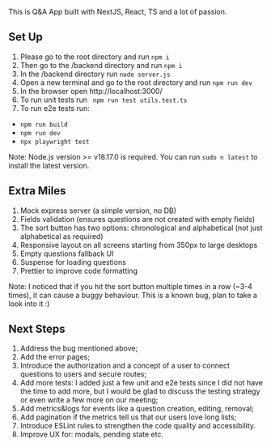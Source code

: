 This is Q&A App built with NextJS, React, TS and a lot of passion.

## Set Up

1. Please go to the root directory and run `npm i`
2. Then go to the /backend directory and run `npm i`
3. In the /backend directory run `node server.js `
4. Open a new terminal and go to the root directory and run `npm run dev`
5. In the browser open http://localhost:3000/
6. To run unit tests run ` npm run test utils.test.ts`
7. To run e2e tests run:

- `npm run build`
- `npm run dev`
- `npx playwright test`

Note: Node.js version >= v18.17.0 is required. You can run `sudo n latest` to install the latest version.

## Extra Miles

1. Mock express server (a simple version, no DB)
2. Fields validation (ensures questions are not created with empty fields)
3. The sort button has two options: chronological and alphabetical (not just alphabetical as required)
4. Responsive layout on all screens starting from 350px to large desktops
5. Empty questions fallback UI
6. Suspense for loading questions
7. Prettier to improve code formatting

Note:
I noticed that if you hit the sort button multiple times in a row (~3-4 times), it can cause a buggy behaviour. This is a known bug, plan to take a look into it :)

## Next Steps

1. Address the bug mentioned above;
2. Add the error pages;
3. Introduce the authorization and a concept of a user to connect questions to users and secure routes;
4. Add more tests: I added just a few unit and e2e tests since I did not have the time to add more, but I would be glad to discuss the testing strategy or even write a few more on our meeting;
5. Add metrics&logs for events like a question creation, editing, removal;
6. Add pagination if the metrics tell us that our users love long lists;
7. Introduce ESLint rules to strengthen the code quality and accessibility.
8. Improve UX for: modals, pending state etc.
